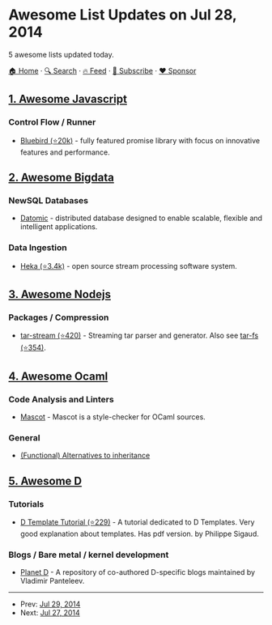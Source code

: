 # Awesome List Updates on Jul 28, 2014

5 awesome lists updated today.

[🏠 Home](/README.md) · [🔍 Search](https://www.trackawesomelist.com/search/) · [🔥 Feed](https://www.trackawesomelist.com/rss.xml) · [📮 Subscribe](https://trackawesomelist.us17.list-manage.com/subscribe?u=d2f0117aa829c83a63ec63c2f&id=36a103854c) · [❤️  Sponsor](https://github.com/sponsors/theowenyoung)



## [1. Awesome Javascript](/content/sorrycc/awesome-javascript/README.md)

### Control Flow / Runner

*   [Bluebird (⭐20k)](https://github.com/petkaantonov/bluebird/) - fully featured promise library with focus on innovative features and performance.

## [2. Awesome Bigdata](/content/newTendermint/awesome-bigdata/README.md)

### NewSQL Databases

*   [Datomic](http://www.datomic.com/) - distributed database designed to enable scalable, flexible and intelligent applications.

### Data Ingestion

*   [Heka (⭐3.4k)](https://github.com/mozilla-services/heka) - open source stream processing software system.

## [3. Awesome Nodejs](/content/sindresorhus/awesome-nodejs/README.md)

### Packages / Compression

*   [tar-stream (⭐420)](https://github.com/mafintosh/tar-stream) - Streaming tar parser and generator. Also see [tar-fs (⭐354)](https://github.com/mafintosh/tar-fs).

## [4. Awesome Ocaml](/content/ocaml-community/awesome-ocaml/README.md)

### Code Analysis and Linters

*   [Mascot](http://mascot.x9c.fr/) - Mascot is a style-checker for OCaml sources.

### General

*   [(Functional) Alternatives to inheritance](http://ocamltutorials.blogspot.se/2013/06/alternatives-to-subtyping.html)

## [5. Awesome D](/content/dlang-community/awesome-d/README.md)

### Tutorials

*   [D Template Tutorial (⭐229)](https://github.com/PhilippeSigaud/D-templates-tutorial) - A tutorial dedicated to D Templates. Very good explanation about templates. Has pdf version. by Philippe Sigaud.

### Blogs / Bare metal / kernel development

*   [Planet D](http://planet.dsource.org) - A repository of co-authored D-specific blogs maintained by Vladimir Panteleev.

---

- Prev: [Jul 29, 2014](/content/2014/07/29/README.md)
- Next: [Jul 27, 2014](/content/2014/07/27/README.md)
